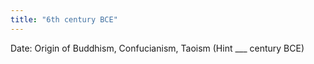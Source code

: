 ```yaml
---
title: "6th century BCE"
---
```

Date: Origin of Buddhism, Confucianism, Taoism
(Hint ___ century BCE)

